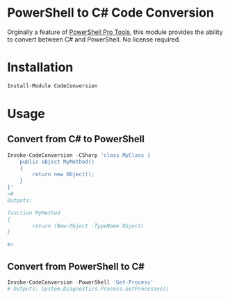 # PowerShell to C# Code Conversion

Orginally a feature of [PowerShell Pro Tools](https://docs.poshtools.com), this module provides the ability to convert between C# and PowerShell. No license required.

# Installation

```powershell
Install-Module CodeConversion
```

# Usage 

## Convert from C# to PowerShell

```powershell
Invoke-CodeConversion -CSharp 'class MyClass { 
    public object MyMethod()
    {
        return new Object();
    }
}'
<#
Outputs: 

function MyMethod
{
        return (New-Object -TypeName Object)
}

#>
```

## Convert from PowerShell to C#

```powershell
Invoke-CodeConversion -PowerShell 'Get-Process'
# Outputs: System.Diagnostics.Process.GetProcesses()
```
